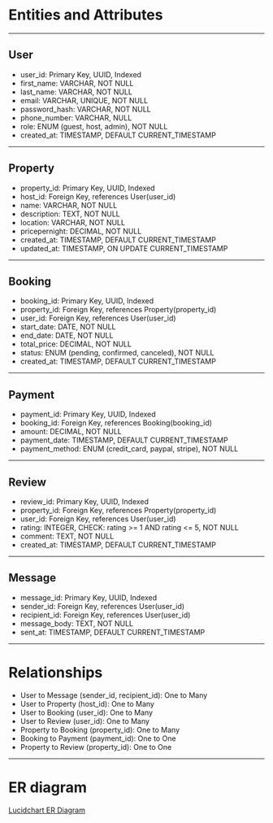 # Entities and Attributes

---

## User
- user_id: Primary Key, UUID, Indexed 
- first_name: VARCHAR, NOT NULL 
- last_name: VARCHAR, NOT NULL 
- email: VARCHAR, UNIQUE, NOT NULL 
- password_hash: VARCHAR, NOT NULL 
- phone_number: VARCHAR, NULL 
- role: ENUM (guest, host, admin), NOT NULL
- created_at: TIMESTAMP, DEFAULT CURRENT_TIMESTAMP

---

## Property
- property_id: Primary Key, UUID, Indexed
- host_id: Foreign Key, references User(user_id)
- name: VARCHAR, NOT NULL 
- description: TEXT, NOT NULL 
- location: VARCHAR, NOT NULL 
- pricepernight: DECIMAL, NOT NULL 
- created_at: TIMESTAMP, DEFAULT CURRENT_TIMESTAMP 
- updated_at: TIMESTAMP, ON UPDATE CURRENT_TIMESTAMP

---

## Booking
- booking_id: Primary Key, UUID, Indexed 
- property_id: Foreign Key, references Property(property_id)
- user_id: Foreign Key, references User(user_id)
- start_date: DATE, NOT NULL 
- end_date: DATE, NOT NULL 
- total_price: DECIMAL, NOT NULL 
- status: ENUM (pending, confirmed, canceled), NOT NULL 
- created_at: TIMESTAMP, DEFAULT CURRENT_TIMESTAMP

---

## Payment
- payment_id: Primary Key, UUID, Indexed
- booking_id: Foreign Key, references Booking(booking_id)
- amount: DECIMAL, NOT NULL 
- payment_date: TIMESTAMP, DEFAULT CURRENT_TIMESTAMP 
- payment_method: ENUM (credit_card, paypal, stripe), NOT NULL

---

## Review
- review_id: Primary Key, UUID, Indexed 
- property_id: Foreign Key, references Property(property_id)
- user_id: Foreign Key, references User(user_id)
- rating: INTEGER, CHECK: rating >= 1 AND rating <= 5, NOT NULL 
- comment: TEXT, NOT NULL 
- created_at: TIMESTAMP, DEFAULT CURRENT_TIMESTAMP

---

## Message
- message_id: Primary Key, UUID, Indexed 
- sender_id: Foreign Key, references User(user_id)
- recipient_id: Foreign Key, references User(user_id)
- message_body: TEXT, NOT NULL 
- sent_at: TIMESTAMP, DEFAULT CURRENT_TIMESTAMP

---

# Relationships
- User to Message (sender_id, recipient_id): One to Many
- User to Property (host_id): One to Many
- User to Booking (user_id): One to Many
- User to Review (user_id): One to Many
- Property to Booking (property_id): One to Many
- Booking to Payment (payment_id): One to One
- Property to Review (property_id): One to One

---

# ER diagram

[Lucidchart ER Diagram](https://lucid.app/lucidchart/2a5aa36c-9387-4bfa-a0a1-d728b212bfcf/edit?viewport_loc=-1135%2C-1861%2C2134%2C1635%2C0_0&invitationId=inv_1c535b81-34dd-4739-912e-e8d66b59ca8b)